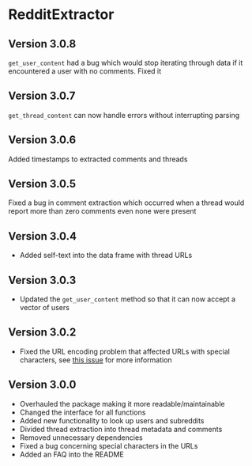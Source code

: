 # RedditExtractor
## Version 3.0.8

`get_user_content` had a bug which would stop iterating through data if it encountered a user with no comments. Fixed it

## Version 3.0.7

`get_thread_content` can now handle errors without interrupting parsing

## Version 3.0.6

Added timestamps to extracted comments and threads

## Version 3.0.5

Fixed a bug in comment extraction which occurred when a thread would report more than zero comments even none were present

## Version 3.0.4

* Added self-text into the data frame with thread URLs

## Version 3.0.3

* Updated the `get_user_content` method so that it can now accept a vector of users

## Version 3.0.2

* Fixed the URL encoding problem that affected URLs with special characters, see [this issue](https://github.com/ivan-rivera/RedditExtractor/issues/17) for more information

## Version 3.0.0

* Overhauled the package making it more readable/maintainable
* Changed the interface for all functions
* Added new functionality to look up users and subreddits
* Divided thread extraction into thread metadata and comments
* Removed unnecessary dependencies
* Fixed a bug concerning special characters in the URLs
* Added an FAQ into the README
